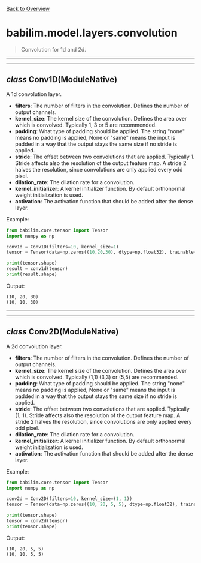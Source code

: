 [Back to Overview](../../../README.md)

# babilim.model.layers.convolution

> Convolution for 1d and 2d.

---
---
## *class* **Conv1D**(ModuleNative)

A 1d convolution layer.

* **filters**: The number of filters in the convolution. Defines the number of output channels.
* **kernel_size**: The kernel size of the convolution. Defines the area over which is convolved. Typically 1, 3 or 5 are recommended.
* **padding**: What type of padding should be applied. The string "none" means no padding is applied, None or "same" means the input is padded in a way that the output stays the same size if no stride is applied.
* **stride**: The offset between two convolutions that are applied. Typically 1. Stride affects also the resolution of the output feature map. A stride 2 halves the resolution, since convolutions are only applied every odd pixel.
* **dilation_rate**: The dilation rate for a convolution.
* **kernel_initializer**: A kernel initializer function. By default orthonormal weight initialization is used.
* **activation**: The activation function that should be added after the dense layer.


Example:
```python
from babilim.core.tensor import Tensor
import numpy as np

conv1d = Conv1D(filters=10, kernel_size=1)
tensor = Tensor(data=np.zeros((10,20,30), dtype=np.float32), trainable=False)

print(tensor.shape)
result = conv1d(tensor)
print(result.shape)
```
Output:
```
(10, 20, 30)
(10, 10, 30)

```

---
---
## *class* **Conv2D**(ModuleNative)

A 2d convolution layer.

* **filters**: The number of filters in the convolution. Defines the number of output channels.
* **kernel_size**: The kernel size of the convolution. Defines the area over which is convolved. Typically (1,1) (3,3) or (5,5) are recommended.
* **padding**: What type of padding should be applied. The string "none" means no padding is applied, None or "same" means the input is padded in a way that the output stays the same size if no stride is applied.
* **stride**: The offset between two convolutions that are applied. Typically (1, 1). Stride affects also the resolution of the output feature map. A stride 2 halves the resolution, since convolutions are only applied every odd pixel.
* **dilation_rate**: The dilation rate for a convolution.
* **kernel_initializer**: A kernel initializer function. By default orthonormal weight initialization is used.
* **activation**: The activation function that should be added after the dense layer.


Example:
```python
from babilim.core.tensor import Tensor
import numpy as np

conv2d = Conv2D(filters=10, kernel_size=(1, 1))
tensor = Tensor(data=np.zeros((10, 20, 5, 5), dtype=np.float32), trainable=False)

print(tensor.shape)
tensor = conv2d(tensor)
print(tensor.shape)
```
Output:
```
(10, 20, 5, 5)
(10, 10, 5, 5)

```

